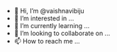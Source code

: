 - 👋 Hi, I’m @vaishnavibiju
- 👀 I’m interested in ...
- 🌱 I’m currently learning ...
- 💞️ I’m looking to collaborate on ...
- 📫 How to reach me ...

<!---
vaishnavimeenu/vaishnavimeenu is a ✨ special ✨ repository because its `README.md` (this file) appears on your GitHub profile.
You can click the Preview link to take a look at your changes.
--->
